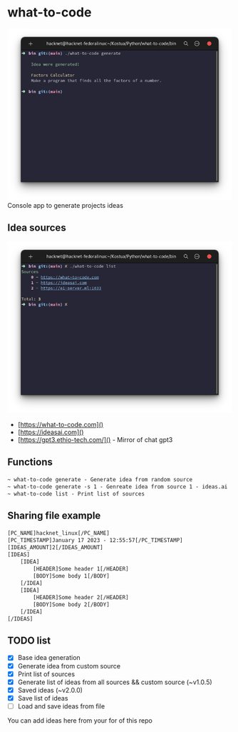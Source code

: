 # what-to-code

![image](docs/imgs/base_generate.png)
Console app to generate projects ideas


## Idea sources
![image](docs/imgs/sources.png)
- [https://what-to-code.com]()
- [https://ideasai.com]()
- [https://gpt3.ethio-tech.com/]() - Mirror of chat gpt3


## Functions
```
~ what-to-code generate - Generate idea from random source
~ what-to-code generate -s 1 - Genreate idea from source 1 - ideas.ai
~ what-to-code list - Print list of sources
```

## Sharing file example
```
[PC_NAME]hacknet_linux[/PC_NAME]
[PC_TIMESTAMP]January 17 2023 - 12:55:57[/PC_TIMESTAMP]
[IDEAS_AMOUNT]2[/IDEAS_AMOUNT]
[IDEAS]
    [IDEA]
        [HEADER]Some header 1[/HEADER]
        [BODY]Some body 1[/BODY]
    [/IDEA]
    [IDEA]
        [HEADER]Some header 2[/HEADER]
        [BODY]Some body 2[/BODY]
    [/IDEA]
[/IDEAS]
```

## TODO list
- [x] Base idea generation
- [x] Generate idea from custom source
- [x] Print list of sources
- [x] Generate list of ideas from all sources && custom source (~v1.0.5)
- [x] Saved ideas (~v2.0.0)
- [x] Save list of ideas
- [ ] Load and save ideas from file

You can add ideas here from your for of this repo